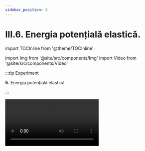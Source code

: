 ```yaml
---
sidebar_position: 6
---
```


# III.6. Energia potențială elastică.



import TOCInline from '@theme/TOCInline';

<TOCInline toc={toc} />


import Img from '@site/src/components/Img'
import Video from '@site/src/components/Video'




:::tip Experiment

**5.** Energia potențială elastică

:::


<Video src="https://www.youtube.com/embed/zqLNleAs_tY" />


<br></br>

**Materiale necesare:** o sticlă de plastic cu puțină apă, elastic.
 

**Descrierea experimentului:** 

- Prinde elasticul de gâtul sticlei.

- Așază sticla pe podea, ținând de capătul elasticului.

- Blochează sticla între tălpile picioarelor.

- Trage de elastic ca să îl întinzi.

- Eliberează sticla. 

- Ce observi ?



:::note Observaţie

Sticla urcă la o anumită înălțime.

:::



**Concluzia experimentului:**

Forța elastică apărută în elasticul alungit efectuează un lucru mecanic asupra sticlei, deplasând-o. Deci elasticul întins posedă energie, numită energie potențială elastică.








:::tip Experiment

**6.** Un resort cu  energie 

:::


<Video src="https://www.youtube.com/embed/wNWZkqLrWTY" />


<br></br>

**Materiale necesare:** 2 resorturi de dimensiuni diferite, bilă, riglă.
 

**Descrierea experimentului(Partea1):** 

- Fixează resortul mai mic și comprimă-l.

- Așază în fața resortului comprimat o bilă.

- Dă drumul la resort. Măsoară distanța parcursă de bilă: d<sub>1</sub> =

- Fixează resortul mai mare de masă și comprimă-l.

- Așază în fața resortului comprimat bila.

- Dă drumul la resort. Măsoară distanța parcursă de bilă: d<sub>2</sub> =




:::note Observaţie (Partea1)

d<sub>1</sub> > d<sub>2</sub> Cele două resorturi au aceeași secțiune, dar lungimi diferite. Resortul mai scurt are constanta elastică mai mare decât cel mai lung (k<sub>1</sub> > k<sub>2</sub>).

:::



**Concluzia experimentului(Partea1):**

Energia potențială elastică crește cu creșterea constantei elastice .





**Descrierea experimentului(Partea2):** 

- Măsoară distanța parcursă de bilă când comprimi mai puțin resortul, respectiv când îl comprimi la maxim. 



:::note Observaţie (Partea2)

Resortul comprimat la maxim deplasează mai mult bila.

:::



**Concluzia experimentului(Partea2):**

Energia potențială elastică crește cu creșterea comprimării resortului.

Energia potențială elastică este direct proporțională cu constanta elastică și cu deformarea corpului elastic.



:::important Definiţie

**Energia potențială elastică (E<sub>pe</sub>)** este energia pe care o are un corp deformat elastic, adică alungit sau comprimat.

:::


:::important

Starea de referință căreia i se atribuie energia potențială elastică nulă, este starea nedeformată a corpului elastic.

:::




:::caution Problemă rezolvată

1) O forță de 40 N alungește un resort cu 2 dm. Cât este forța care alungește același resort cu 6 dm ? Trasează graficul forței deformatoare F de la starea nedeformată  până la alungirea maximă, în funcție de alungirea resortului , Δl. 

#### Rezolvare:


- Scriem datele problemei și transformăm în SI :



<Img className="img-responsive4" src="fizica/clasa7/capitolul3/3_6_Poza1_DateInitiale_ProblemaModel9_vers3.jpg" width="1000" height="313" />


- Scriem legea deformării elastice pentru prima forță deformatoare (F<sub>1</sub>) și aflăm constanta elastică a resortului, k:

<Img className="img-responsive4" src="fizica/clasa7/capitolul3/3_6_Poza2_LegeaDeformariiElastice_ProblemaModel9_vers4.jpg" width="1000" height="136" />


- Scriem legea deformării elastice pentru a doua forță deformatoare F<sub>2</sub> :

<Img className="img-responsive4" src="fizica/clasa7/capitolul3/3_6_Poza3_LegeaDeformariiElastice2_ProblemaModel9_vers4.jpg" width="1000" height="101" />


- Reprezentăm graficul forței deformatoare F, în funcție de alungirea resortului, de la starea nedeformată (F = 0 și Δl = 0) până la alungirea maximă.

<Img className="img-responsive4" src="fizica/clasa7/capitolul3/3_6_Poza4_GraficulForteiDeformatoare_ProblemaModel9_vers4.jpg" width="1000" height="716" />


Graficul este liniar (linia roșie) datorită dependenței liniare a forței deformatoare cu deformarea produsă asupra resortului. 


:::




:::important

**Lucrul mecanic efectuat de forța deformatoare ce deformează resortul, din starea nedeformată până în starea cu deformarea maximă este egal cu este egal cu aria figurii ( triunghiului galben) dintre graficul forței și axa alungirilor, arie limitată de coordonata Δl :**


<Img className="img-responsive4" src="fizica/clasa7/capitolul3/3_6_Poza5_FormulaLucruMecanicFortaDeformatoare_vers3.jpg" width="1000" height="134" />

<br></br>
<br></br>

Întrucât forța elastică este egală în modul, dar de sens opus cu forța deformatoare, avem :

<Img className="img-responsive4" src="fizica/clasa7/capitolul3/3_6_Poza5bis_FormulaFortaElastica_vers3.jpg" width="1000" height="72" />

<br></br>
<br></br>

**Lucrul mecanic efectuat de forța elastică (o forță conservativă) nu depinde de drumul efectuat de punctul material supus acțiunii acelei forțe, ci numai de pozițiile extreme ale resortului. El este egal  lucrul mecanic efectuat de forța deformatoare, dar cu semnul minus,** deoarece forța elastică se opune deformării resortului:

<Img className="img-responsive4" src="fizica/clasa7/capitolul3/3_6_Poza6_FormulaLucruMecanicFortaElastica_vers3.jpg" width="1000" height="121" />


<br></br>
<br></br>

**Teorema de variație a energiei potențiale elastice: “Variația energiei potențiale elastice a unui corp elastic este egală cu lucrul mecanic efectuat de forța elastică, considerat cu semnul minus“.**

<Img className="img-responsive4" src="fizica/clasa7/capitolul3/3_6_Poza6bis_TeoremaDeVariatieAEnergieiElastice_vers3.jpg" width="1000" height="67" />


<br></br>
<br></br>

**Energia potențială elastică a unui corp elastic deformat se calculează cu formula :**

<Img className="img-responsive4" src="fizica/clasa7/capitolul3/3_6_Poza7_FormulaEnergieiPotentialeAUnuiCorpElastic_vers3.jpg" width="1000" height="122" />


unde:

k = constanta elastică a corpului elastic

Δl = deformarea corpului elastic



:::




:::caution Problemă rezolvată

2) Cât este energia potențială elastică a unui resort cu 150 N/m comprimat cu 30 cm ? 

#### Rezolvare:


- Scriem datele problemei și transformăm în SI :



<Img className="img-responsive4" src="fizica/clasa7/capitolul3/3_6_Poza8_DateInitiale_ProblemaModel10_vers3.jpg" width="1000" height="223" />


- Scriem formula energiei potențiale elastice și înlocuim datele problemei:

<Img className="img-responsive4" src="fizica/clasa7/capitolul3/3_6_Poza9_FormulaCalcul_ProblemaModel10_vers3.jpg" width="1000" height="117" />


:::



<br></br>
<br></br>

